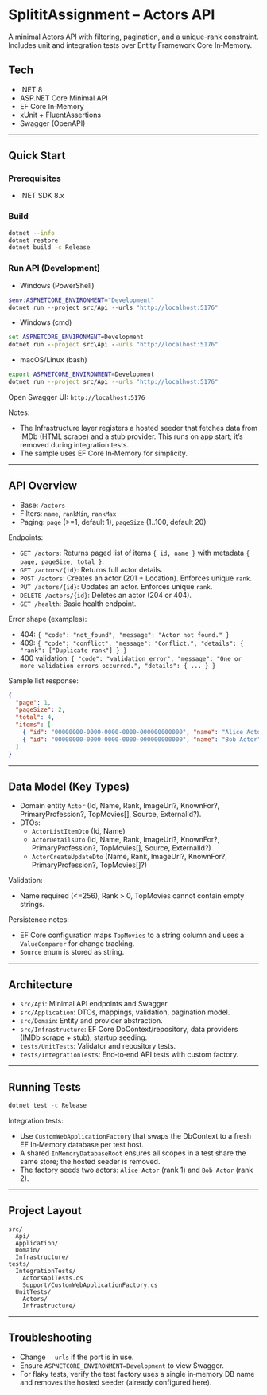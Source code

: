 # SplititAssignment – Actors API

A minimal Actors API with filtering, pagination, and a unique-rank constraint. Includes unit and integration tests over Entity Framework Core In‑Memory.

## Tech

- .NET 8
- ASP.NET Core Minimal API
- EF Core In‑Memory
- xUnit + FluentAssertions
- Swagger (OpenAPI)

---

## Quick Start

### Prerequisites

- .NET SDK 8.x

### Build

```bash
dotnet --info
dotnet restore
dotnet build -c Release
```

### Run API (Development)

- Windows (PowerShell)

```powershell
$env:ASPNETCORE_ENVIRONMENT="Development"
dotnet run --project src/Api --urls "http://localhost:5176"
```

- Windows (cmd)

```cmd
set ASPNETCORE_ENVIRONMENT=Development
dotnet run --project src\Api --urls "http://localhost:5176"
```

- macOS/Linux (bash)

```bash
export ASPNETCORE_ENVIRONMENT=Development
dotnet run --project src/Api --urls "http://localhost:5176"
```

Open Swagger UI: `http://localhost:5176`

Notes:
- The Infrastructure layer registers a hosted seeder that fetches data from IMDb (HTML scrape) and a stub provider. This runs on app start; it’s removed during integration tests.
- The sample uses EF Core In‑Memory for simplicity.

---

## API Overview

- Base: `/actors`
- Filters: `name`, `rankMin`, `rankMax`
- Paging: `page` (>=1, default 1), `pageSize` (1..100, default 20)
 

Endpoints:
- `GET /actors`: Returns paged list of items `{ id, name }` with metadata `{ page, pageSize, total }`.
- `GET /actors/{id}`: Returns full actor details.
- `POST /actors`: Creates an actor (201 + Location). Enforces unique `rank`.
- `PUT /actors/{id}`: Updates an actor. Enforces unique `rank`.
- `DELETE /actors/{id}`: Deletes an actor (204 or 404).
- `GET /health`: Basic health endpoint.

Error shape (examples):
- 404: `{ "code": "not_found", "message": "Actor not found." }`
- 409: `{ "code": "conflict", "message": "Conflict.", "details": { "rank": ["Duplicate rank"] } }`
- 400 validation: `{ "code": "validation_error", "message": "One or more validation errors occurred.", "details": { ... } }`

Sample list response:

```json
{
  "page": 1,
  "pageSize": 2,
  "total": 4,
  "items": [
    { "id": "00000000-0000-0000-0000-000000000000", "name": "Alice Actor" },
    { "id": "00000000-0000-0000-0000-000000000000", "name": "Bob Actor" }
  ]
}
```

---

## Data Model (Key Types)

- Domain entity `Actor` (Id, Name, Rank, ImageUrl?, KnownFor?, PrimaryProfession?, TopMovies[], Source, ExternalId?).
- DTOs:
  - `ActorListItemDto` (Id, Name)
  - `ActorDetailsDto` (Id, Name, Rank, ImageUrl?, KnownFor?, PrimaryProfession?, TopMovies[], Source, ExternalId?)
  - `ActorCreateUpdateDto` (Name, Rank, ImageUrl?, KnownFor?, PrimaryProfession?, TopMovies[]?)

Validation:
- Name required (<=256), Rank > 0, TopMovies cannot contain empty strings.

Persistence notes:
- EF Core configuration maps `TopMovies` to a string column and uses a `ValueComparer` for change tracking.
- `Source` enum is stored as string.

---

## Architecture

- `src/Api`: Minimal API endpoints and Swagger.
- `src/Application`: DTOs, mappings, validation, pagination model.
- `src/Domain`: Entity and provider abstraction.
- `src/Infrastructure`: EF Core DbContext/repository, data providers (IMDb scrape + stub), startup seeding.
- `tests/UnitTests`: Validator and repository tests.
- `tests/IntegrationTests`: End‑to‑end API tests with custom factory.

---

## Running Tests

```bash
dotnet test -c Release
```

Integration tests:
- Use `CustomWebApplicationFactory` that swaps the DbContext to a fresh EF In‑Memory database per test host.
- A shared `InMemoryDatabaseRoot` ensures all scopes in a test share the same store; the hosted seeder is removed.
- The factory seeds two actors: `Alice Actor` (rank 1) and `Bob Actor` (rank 2).

---

## Project Layout

```
src/
  Api/
  Application/
  Domain/
  Infrastructure/
tests/
  IntegrationTests/
    ActorsApiTests.cs
    Support/CustomWebApplicationFactory.cs
  UnitTests/
    Actors/
    Infrastructure/
```

---

## Troubleshooting

- Change `--urls` if the port is in use.
- Ensure `ASPNETCORE_ENVIRONMENT=Development` to view Swagger.
- For flaky tests, verify the test factory uses a single in‑memory DB name and removes the hosted seeder (already configured here).

